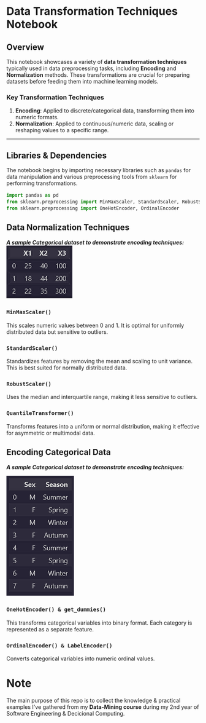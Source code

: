 # Data Transformation Techniques Notebook

## Overview

This notebook showcases a variety of **data transformation techniques** typically used in data preprocessing tasks, including **Encoding** and **Normalization** methods. These transformations are crucial for preparing datasets before feeding them into machine learning models.

### Key Transformation Techniques

1. **Encoding**: Applied to discrete/categorical data, transforming them into numeric formats.
2. **Normalization**: Applied to continuous/numeric data, scaling or reshaping values to a specific range.

---
## Libraries & Dependencies

The notebook begins by importing necessary libraries such as `pandas` for data manipulation and various preprocessing tools from `sklearn` for performing transformations.

```python
import pandas as pd
from sklearn.preprocessing import MinMaxScaler, StandardScaler, RobustScaler, QuantileTransformer
from sklearn.preprocessing import OneHotEncoder, OrdinalEncoder
```

## Data Normalization Techniques
***A sample Categorical dataset to demonstrate encoding techniques:***
<img src="assets/num_df.png" alt="numeric-dataset">


### `MinMaxScaler()`
This scales numeric values between 0 and 1. It is optimal for uniformly distributed data but sensitive to outliers.

### `StandardScaler()`
Standardizes features by removing the mean and scaling to unit variance. This is best suited for normally distributed data.

### `RobustScaler()`
Uses the median and interquartile range, making it less sensitive to outliers.

### `QuantileTransformer()`
Transforms features into a uniform or normal distribution, making it effective for asymmetric or multimodal data.

## Encoding Categorical Data
***A sample Categorical dataset to demonstrate encoding techniques:***

<img src="assets/categ_df.png" alt="categorical-dataset">


### `OneHotEncoder() & get_dummies()`
This transforms categorical variables into binary format. Each category is represented as a separate feature.

### `OrdinalEncoder() & LabelEncoder()`
Converts categorical variables into numeric ordinal values.

# Note
The main purpose of this repo is to collect the knowledge & practical examples I've gathered from my **Data-Mining course** during my 2nd year of Software Engineering & Decicional Computing.  
